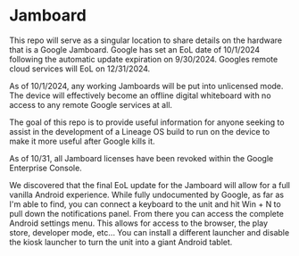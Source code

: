 # Jamboard

This repo will serve as a singular location to share details on the hardware that is a Google Jamboard. Google has set an EoL date of 10/1/2024 following the automatic update expiration on 9/30/2024. Googles remote cloud services will EoL on 12/31/2024.

As of 10/1/2024, any working Jamboards will be put into unlicensed mode. The device will effectively become an offline digital whiteboard with no access to any remote Google services at all.

The goal of this repo is to provide useful information for anyone seeking to assist in the development of a Lineage OS build to run on the device to make it more useful after Google kills it.

As of 10/31, all Jamboard licenses have been revoked within the Google Enterprise Console. 

We discovered that the final EoL update for the Jamboard will allow for a full vanilla Android experience. While fully undocumented by Google, as far as I'm able to find, you can connect a keyboard to the unit and hit Win + N to pull down the notifications panel. From there you can access the complete Android settings menu. This allows for access to the browser, the play store, developer mode, etc... You can install a different launcher and disable the kiosk launcher to turn the unit into a giant Android tablet.
